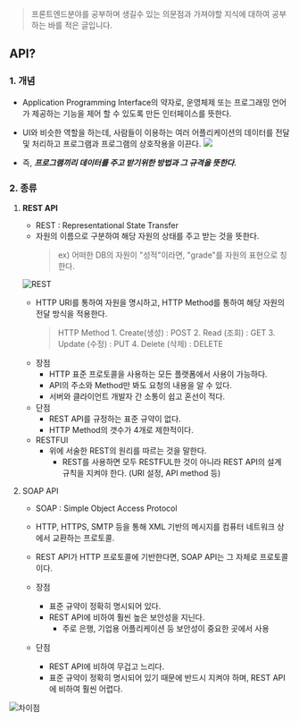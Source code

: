 > 프론트엔드분야를 공부하며 생길수 있는 의문점과 가져야할 지식에 대하여 공부하는 바를 적은 글입니다.

## API?

### 1. 개념

- Application Programming Interface의 약자로, 운영체제 또는 프로그래밍 언어가 제공하는 기능을 제어 할 수 있도록 만든 인터페이스를 뜻한다.

- UI와 비슷한 역할을 하는데, 사람들이 이용하는 여러 어플리케이션의 데이터를 전달 및 처리하고 프로그램과 프로그램의 상호작용을 이끈다.
  ![](https://velog.velcdn.com/images/cnffjd95/post/19131661-8082-4975-9587-8dec827bcab4/image.png)

- 즉, **_프로그램끼리 데이터를 주고 받기위한 방법과 그 규격을 뜻한다._**

### 2. 종류

1.  **REST API**

    - REST : Representational State Transfer
    - 자원의 이름으로 구분하여 해당 자원의 상태를 주고 받는 것을 뜻한다.
      > ex) 어떠한 DB의 자원이 "성적"이라면, "grade"를 자원의 표현으로 칭한다.

    ![REST](https://velog.velcdn.com/images/cnffjd95/post/f207c39c-4283-47a5-b577-60ebaecf7708/image.png)

    - HTTP URI를 통하여 자원을 명시하고, HTTP Method를 통하여 해당 자원의 전달 방식을 적용한다.
      > HTTP Method
          1. Create(생성) : POST
          2. Read (조회) : GET
          3. Update (수정) : PUT
          4. Delete (삭제) : DELETE
    - 장점
      - HTTP 표준 프로토콜을 사용하는 모든 플랫폼에서 사용이 가능하다.
      - API의 주소와 Method만 봐도 요청의 내용을 알 수 있다.
      - 서버와 클라이언트 개발자 간 소통이 쉽고 혼선이 적다.
    - 단점
      - REST API를 규정하는 표준 규약이 없다.
      - HTTP Method의 갯수가 4개로 제한적이다.
    - RESTFUl
      - 위에 서술한 REST의 원리를 따르는 것을 말한다.
        - REST를 사용하면 모두 RESTFUL한 것이 아니라 REST API의 설계 규칙을 지켜야 한다. (URI 설정, API method 등)

2.  SOAP API

    - SOAP : Simple Object Access Protocol

    - HTTP, HTTPS, SMTP 등을 통해 XML 기반의 메시지를 컴퓨터 네트워크 상에서 교환하는 프로토콜.

    - REST API가 HTTP 프로토콜에 기반한다면, SOAP API는 그 자체로 프로토콜이다.

    - 장점
      - 표준 규약이 정확히 명시되어 있다.
      - REST API에 비하여 훨씬 높은 보안성을 지닌다.
        - 주로 은행, 기업용 어플리케이션 등 보안성이 중요한 곳에서 사용
    - 단점
      - REST API에 비하여 무겁고 느리다.
      - 표준 규약이 정확히 명시되어 있기 때문에 반드시 지켜야 하며, REST API에 비하여 훨씬 어렵다.

![차이점](https://velog.velcdn.com/images/cnffjd95/post/b824316b-c225-4984-93e5-de581139125b/image.png)
